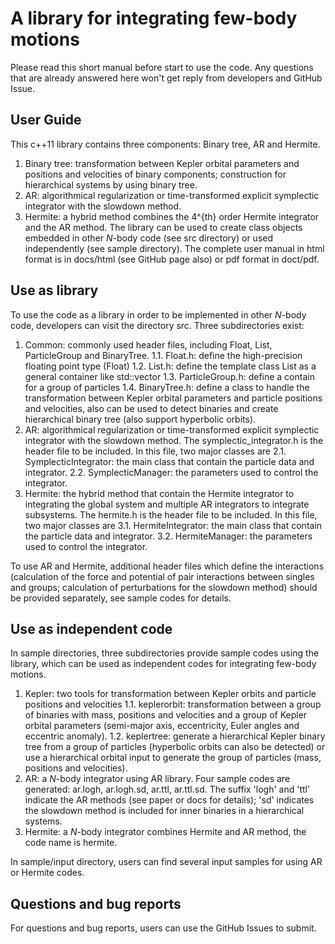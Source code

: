 # A library for integrating few-body motions
Please read this short manual before start to use the code. 
Any questions that are already answered here won't get reply from developers and GitHub Issue.

## User Guide
This c++11 library contains three components: Binary tree, AR and Hermite.
1. Binary tree: transformation between Kepler orbital parameters and positions and velocities of binary components; construction for hierarchical systems by using binary tree.
2. AR: algorithmical regularization or time-transformed explicit symplectic integrator with the slowdown method.
3. Hermite: a hybrid method combines the 4^{th} order Hermite integrator and the AR method.
The library can be used to create class objects embedded in other $N$-body code (see src directory) or used independently (see sample directory).
The complete user manual in html format is in docs/html (see GitHub page also) or pdf format in doct/pdf.

## Use as library
To use the code as a library in order to be implemented in other $N$-body code, developers can visit the directory src.
Three subdirectories exist:
1. Common: commonly used header files, including Float, List, ParticleGroup and BinaryTree.
1.1. Float.h: define the high-precision floating point type (Float)
1.2. List.h: define the template class List as a general container like std::vector
1.3. ParticleGroup.h: define a contain for a group of particles
1.4. BinaryTree.h: define a class to handle the transformation between Kepler orbital parameters and particle positions and velocities, also can be used to detect binaries and create hierarchical binary tree (also support hyperbolic orbits).
2. AR: algorithmical regularization or time-transformed explicit symplectic integrator with the slowdown method. The symplectic\_integrator.h is the header file to be included. In this file, two major classes are
2.1. SymplecticIntegrator: the main class that contain the particle data and integrator. 
2.2. SymplecticManager: the parameters used to control the integrator.
3. Hermite: the hybrid method that contain the Hermite integrator to integrating the global system and multiple AR integrators to integrate subsystems. The hermite.h is the header file to be included. In this file, two major classes are
3.1. HermiteIntegrator: the main class that contain the particle data and integrator. 
3.2. HermiteManager: the parameters used to control the integrator.

To use AR and Hermite, additional header files which define the interactions (calculation of the force and potential of pair interactions between singles and groups; calculation of perturbations for the slowdown method) should be provided separately, see sample codes for details.

## Use as independent code
In sample directories, three subdirectories provide sample codes using the library, which can be used as independent codes for integrating few-body motions.
1. Kepler: two tools for transformation between Kepler orbits and particle positions and velocities
1.1. keplerorbit: transformation between a group of binaries with mass, positions and velocities and a group of Kepler orbital parameters (semi-major axis, eccentricity, Euler angles and eccentric anomaly).
1.2. keplertree: generate a hierarchical Kepler binary tree from a group of particles (hyperbolic orbits can also be detected) or use a hierarchical orbital input to generate the group of particles (mass, positions and velocities).
2. AR: a $N$-body integrator using AR library. Four sample codes are generated: ar.logh, ar.logh.sd, ar.ttl, ar.ttl.sd. The suffix 'logh' and 'ttl' indicate the AR methods (see paper or docs for details); 'sd' indicates the slowdown method is included for inner binaries in a hierarchical systems.
3. Hermite: a $N$-body integrator combines Hermite and AR method, the code name is hermite.

In sample/input directory, users can find several input samples for using AR or Hermite codes.

## Questions and bug reports
For questions and bug reports, users can use the GitHub Issues to submit.
